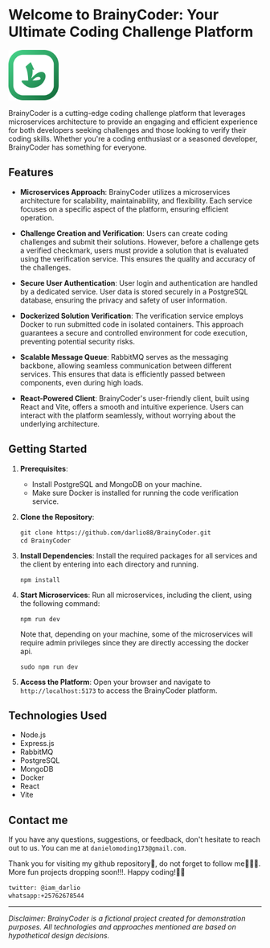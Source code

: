 # Welcome to BrainyCoder: Your Ultimate Coding Challenge Platform

<img src='./client/public/icon.png' alt='BrainyCoder-logo' width='100px' >

BrainyCoder is a cutting-edge coding challenge platform that leverages microservices architecture to provide an engaging and efficient experience for both developers seeking challenges and those looking to verify their coding skills. Whether you're a coding enthusiast or a seasoned developer, BrainyCoder has something for everyone.

## Features

- **Microservices Approach**: BrainyCoder utilizes a microservices architecture for scalability, maintainability, and flexibility. Each service focuses on a specific aspect of the platform, ensuring efficient operation.

- **Challenge Creation and Verification**: Users can create coding challenges and submit their solutions. However, before a challenge gets a verified checkmark, users must provide a solution that is evaluated using the verification service. This ensures the quality and accuracy of the challenges.

- **Secure User Authentication**: User login and authentication are handled by a dedicated service. User data is stored securely in a PostgreSQL database, ensuring the privacy and safety of user information.

- **Dockerized Solution Verification**: The verification service employs Docker to run submitted code in isolated containers. This approach guarantees a secure and controlled environment for code execution, preventing potential security risks.

- **Scalable Message Queue**: RabbitMQ serves as the messaging backbone, allowing seamless communication between different services. This ensures that data is efficiently passed between components, even during high loads.

- **React-Powered Client**: BrainyCoder's user-friendly client, built using React and Vite, offers a smooth and intuitive experience. Users can interact with the platform seamlessly, without worrying about the underlying architecture.

## Getting Started

1. **Prerequisites**:
   - Install PostgreSQL and MongoDB on your machine.
   - Make sure Docker is installed for running the code verification service.

2. **Clone the Repository**:
   ```
   git clone https://github.com/darlio88/BrainyCoder.git
   cd BrainyCoder
   ```

3. **Install Dependencies**:
   Install the required packages for all services and the client by entering into each directory and running.
   ```
   npm install
   ```

4. **Start Microservices**:
   Run all microservices, including the client, using the following command:
   ```
   npm run dev
   ```
   Note that, depending on your machine, some of the microservices will require admin privileges since they are directly accessing the docker api.
    ```
   sudo npm run dev
   ```

5. **Access the Platform**:
   Open your browser and navigate to `http://localhost:5173` to access the BrainyCoder platform.

## Technologies Used

- Node.js
- Express.js
- RabbitMQ
- PostgreSQL
- MongoDB
- Docker
- React
- Vite


## Contact me

If you have any questions, suggestions, or feedback, don't hesitate to reach out to us. You can me at `danielomoding173@gmail.com`.

Thank you for visiting my github repository🥳, do not forget to follow me🙏🙏🙏. More fun projects dropping soon!!!.  Happy coding!👨‍💻

```
twitter: @iam_darlio
whatsapp:+25762678544
```

---

*Disclaimer: BrainyCoder is a fictional project created for demonstration purposes. All technologies and approaches mentioned are based on hypothetical design decisions.*
